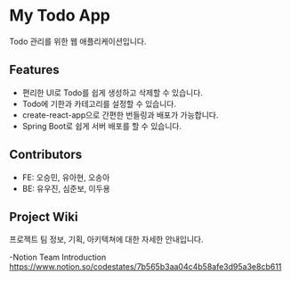 # My Todo App

Todo 관리를 위한 웹 애플리케이션입니다.

## Features

- 편리한 UI로 Todo를 쉽게 생성하고 삭제할 수 있습니다.
- Todo에 기한과 카테고리를 설정할 수 있습니다.
- create-react-app으로 간편한 번들링과 배포가 가능합니다.
- Spring Boot로 쉽게 서버 배포를 할 수 있습니다.

## Contributors

- FE: 오승민, 유아현, 오송아
- BE: 유우진, 심준보, 이두용

## Project Wiki

프로젝트 팀 정보, 기획, 아키텍쳐에 대한 자세한 안내입니다.

-Notion Team Introduction
https://www.notion.so/codestates/7b565b3aa04c4b58afe3d95a3e8cb611
